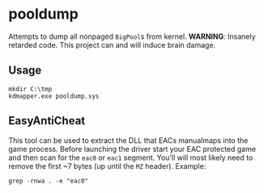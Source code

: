 # pooldump
Attempts to dump all nonpaged `BigPool`s from kernel. **WARNING**: Insanely retarded code. This project can and will induce brain damage.

## Usage
```shell
mkdir C:\tmp
kdmapper.exe pooldump.sys
```

## EasyAntiCheat
This tool can be used to extract the DLL that EACs manualmaps into the game process. Before launching the driver start your EAC protected game and then scan for the `eac0` or `eac1` segment. You'll will most likely need to remove the first ~7 bytes (up until the `MZ` header). Example:
```shell
grep -rnwa . -e "eac0"
```
